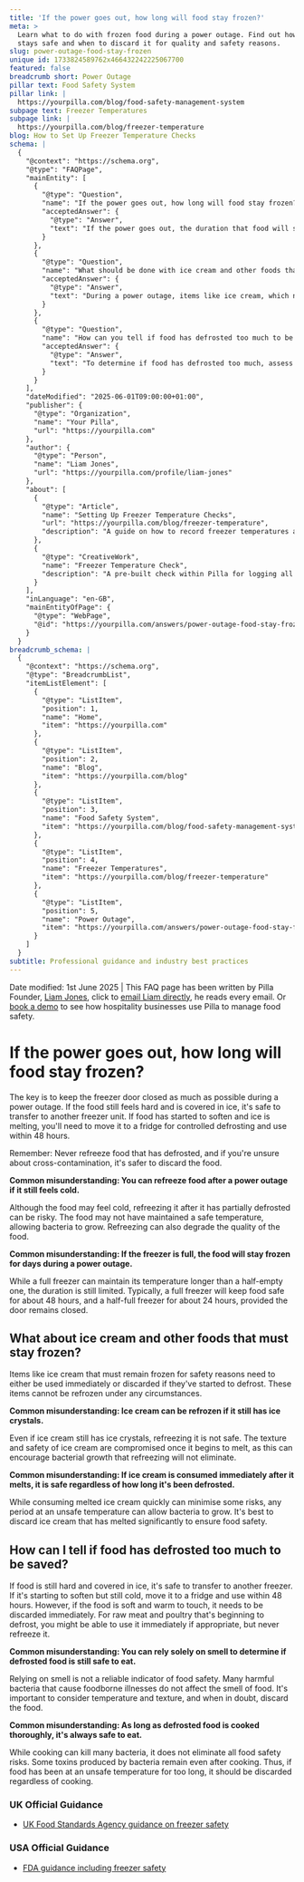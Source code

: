 ```yaml
---
title: 'If the power goes out, how long will food stay frozen?'
meta: >
  Learn what to do with frozen food during a power outage. Find out how long it
  stays safe and when to discard it for quality and safety reasons.
slug: power-outage-food-stay-frozen
unique id: 1733824589762x466432242225067700
featured: false
breadcrumb short: Power Outage
pillar text: Food Safety System
pillar link: |
  https://yourpilla.com/blog/food-safety-management-system
subpage text: Freezer Temperatures
subpage link: |
  https://yourpilla.com/blog/freezer-temperature
blog: How to Set Up Freezer Temperature Checks
schema: |
  {
    "@context": "https://schema.org",
    "@type": "FAQPage",
    "mainEntity": [
      {
        "@type": "Question",
        "name": "If the power goes out, how long will food stay frozen?",
        "acceptedAnswer": {
          "@type": "Answer",
          "text": "If the power goes out, the duration that food will stay frozen depends on not opening the freezer door. If the food remains hard and is covered in ice, it can be transferred to another freezer. Food that has started to soften and where ice is melting should be moved to a fridge for controlled defrosting and used within 48 hours. Remember to never refreeze food that has thawed."
        }
      },
      {
        "@type": "Question",
        "name": "What should be done with ice cream and other foods that must stay frozen during a power outage?",
        "acceptedAnswer": {
          "@type": "Answer",
          "text": "During a power outage, items like ice cream, which need to remain frozen, should either be used immediately or discarded if they begin to defrost. These items cannot be refrozen as refreezing compromises safety and quality."
        }
      },
      {
        "@type": "Question",
        "name": "How can you tell if food has defrosted too much to be saved?",
        "acceptedAnswer": {
          "@type": "Answer",
          "text": "To determine if food has defrosted too much, assess its texture and temperature. Food that is still hard and covered in ice can be transferred to another freezer. If it is starting to soften but remains cold, move it to a fridge and use it within 48 hours. If food is soft and warm to the touch, it must be discarded."
        }
      }
    ],
    "dateModified": "2025-06-01T09:00:00+01:00",
    "publisher": {
      "@type": "Organization",
      "name": "Your Pilla",
      "url": "https://yourpilla.com"
    },
    "author": {
      "@type": "Person",
      "name": "Liam Jones",
      "url": "https://yourpilla.com/profile/liam-jones"
    },
    "about": [
      {
        "@type": "Article",
        "name": "Setting Up Freezer Temperature Checks",
        "url": "https://yourpilla.com/blog/freezer-temperature",
        "description": "A guide on how to record freezer temperatures and monitor issues to ensure food safety."
      },
      {
        "@type": "CreativeWork",
        "name": "Freezer Temperature Check",
        "description": "A pre-built check within Pilla for logging all freezer temperature and highlighting issues in compliance processes."
      }
    ],
    "inLanguage": "en-GB",
    "mainEntityOfPage": {
      "@type": "WebPage",
      "@id": "https://yourpilla.com/answers/power-outage-food-stay-frozen"
    }
  }
breadcrumb_schema: |
  {
    "@context": "https://schema.org",
    "@type": "BreadcrumbList",
    "itemListElement": [
      {
        "@type": "ListItem",
        "position": 1,
        "name": "Home",
        "item": "https://yourpilla.com"
      },
      {
        "@type": "ListItem",
        "position": 2,
        "name": "Blog",
        "item": "https://yourpilla.com/blog"
      },
      {
        "@type": "ListItem",
        "position": 3,
        "name": "Food Safety System",
        "item": "https://yourpilla.com/blog/food-safety-management-system"
      },
      {
        "@type": "ListItem",
        "position": 4,
        "name": "Freezer Temperatures",
        "item": "https://yourpilla.com/blog/freezer-temperature"
      },
      {
        "@type": "ListItem",
        "position": 5,
        "name": "Power Outage",
        "item": "https://yourpilla.com/answers/power-outage-food-stay-frozen"
      }
    ]
  }
subtitle: Professional guidance and industry best practices
---
```


Date modified: 1st June 2025 | This FAQ page has been written by Pilla Founder, [Liam Jones](https://yourpilla.com/profile/liam-jones), click to [email Liam directly](https://mailto:liam@yourpilla.com/), he reads every email. Or [book a demo](https://calendly.com/pilla/demo) to see how hospitality businesses use Pilla to manage food safety.

# If the power goes out, how long will food stay frozen?

The key is to keep the freezer door closed as much as possible during a power outage. If the food still feels hard and is covered in ice, it's safe to transfer to another freezer unit. If food has started to soften and ice is melting, you'll need to move it to a fridge for controlled defrosting and use within 48 hours.

Remember: Never refreeze food that has defrosted, and if you're unsure about cross-contamination, it's safer to discard the food.

**Common misunderstanding: You can refreeze food after a power outage if it still feels cold.**

Although the food may feel cold, refreezing it after it has partially defrosted can be risky. The food may not have maintained a safe temperature, allowing bacteria to grow. Refreezing can also degrade the quality of the food.

**Common misunderstanding: If the freezer is full, the food will stay frozen for days during a power outage.**

While a full freezer can maintain its temperature longer than a half-empty one, the duration is still limited. Typically, a full freezer will keep food safe for about 48 hours, and a half-full freezer for about 24 hours, provided the door remains closed.

## What about ice cream and other foods that must stay frozen?

Items like ice cream that must remain frozen for safety reasons need to either be used immediately or discarded if they've started to defrost. These items cannot be refrozen under any circumstances.

**Common misunderstanding: Ice cream can be refrozen if it still has ice crystals.**

Even if ice cream still has ice crystals, refreezing it is not safe. The texture and safety of ice cream are compromised once it begins to melt, as this can encourage bacterial growth that refreezing will not eliminate.

**Common misunderstanding: If ice cream is consumed immediately after it melts, it is safe regardless of how long it's been defrosted.**

While consuming melted ice cream quickly can minimise some risks, any period at an unsafe temperature can allow bacteria to grow. It's best to discard ice cream that has melted significantly to ensure food safety.

## How can I tell if food has defrosted too much to be saved?

If food is still hard and covered in ice, it's safe to transfer to another freezer. If it's starting to soften but still cold, move it to a fridge and use within 48 hours. However, if the food is soft and warm to touch, it needs to be discarded immediately. For raw meat and poultry that's beginning to defrost, you might be able to use it immediately if appropriate, but never refreeze it.

**Common misunderstanding: You can rely solely on smell to determine if defrosted food is still safe to eat.**

Relying on smell is not a reliable indicator of food safety. Many harmful bacteria that cause foodborne illnesses do not affect the smell of food. It's important to consider temperature and texture, and when in doubt, discard the food.

**Common misunderstanding: As long as defrosted food is cooked thoroughly, it's always safe to eat.**

While cooking can kill many bacteria, it does not eliminate all food safety risks. Some toxins produced by bacteria remain even after cooking. Thus, if food has been at an unsafe temperature for too long, it should be discarded regardless of cooking.

### UK Official Guidance

-   [UK Food Standards Agency guidance on freezer safety](https://www.food.gov.uk/safety-hygiene/how-to-chill-freeze-and-defrost-food-safely)

### USA Official Guidance

-   [FDA guidance including freezer safety](https://www.fda.gov/consumers/consumer-updates/are-you-storing-food-safely)
